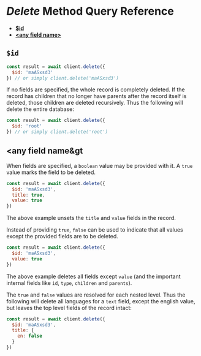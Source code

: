 # _Delete_ Method Query Reference

  - [**$id**](#id-string---string)
  - [**&lt;any field name&gt;**](#any-field-name-boolean-object)

## `$id`

```javascript
const result = await client.delete({
  $id: 'maASxsd3'
}) // or simply client.delete('maASxsd3')
```

If no fields are specified, the whole record is completely deleted. If the record has children that no longer have parents after the record itself is deleted, those children are deleted recursively. Thus the following will delete the entire database:

```javascript
const result = await client.delete({
  $id: 'root'
}) // or simply client.delete('root')
```

## &lt;any field name&gt

When fields are specified, a `boolean` value may be provided with it. A `true` value marks the field to be deleted. 

```javascript
const result = await client.delete({
  $id: 'maASxsd3',
  title: true,
  value: true
})
```

The above example unsets the `title` and `value` fields in the record.

Instead of providing `true`, `false` can be used to indicate that all values except the provided fields are to be deleted.

```javascript
const result = await client.delete({
  $id: 'maASxsd3',
  value: true
})
```

The above example deletes all fields except `value` (and the important internal fields like `id`, `type`, `children` and `parents`).

The `true` and `false` values are resolved for each nested level. Thus the following will delete all languages for a `text` field, except the english value, but leaves the top level fields of the record intact:

```javascript
const result = await client.delete({
  $id: 'maASxsd3',
  title: {
    en: false
  }
})
```

